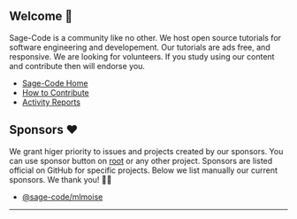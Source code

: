 ## Welcome 👋

Sage-Code is a community like no other. We host open source tutorials for software engineering and developement. Our tutorials are ads free, and responsive. We are looking for volunteers. If you study using our content and contribute then will endorse you.

* [Sage-Code Home](http://sagecode.net)
* [How to Contribute](https://github.com/sage-code/.github/tree/main/profile/contribute.md)
* [Activity Reports](https://github.com/sage-code/.github/tree/main/reports/readme.md)

## Sponsors ❤️

We grant higer priority to issues and projects created by our sponsors. You can use sponsor button on [root](https://github.com/sage-code/root) or any other project. Sponsors are listed official on GitHub for specific projects. Below we list manually our current sponsors. We thank you! 🙏🏼 

* [@sage-code/mlmoise](https://github.com/mlmoise)

---
